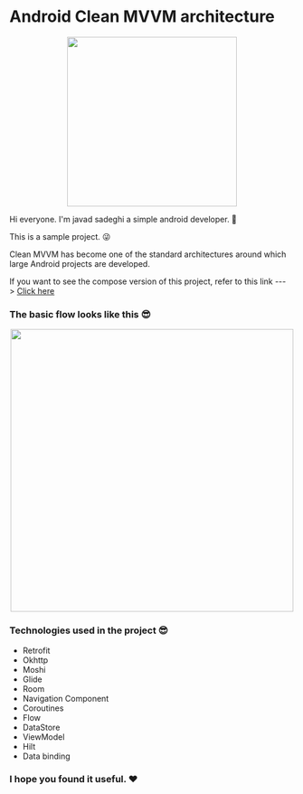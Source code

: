 # Android Clean MVVM architecture

<p align="center">
 <img src='https://user-images.githubusercontent.com/45559398/172485205-6fa4e496-4661-49ff-90f1-7bacf2ea529a.gif' width='300'>
</p>

Hi everyone. I'm javad sadeghi a simple android developer. 🧍‍

This is a sample project. 😜

Clean MVVM has become one of the standard architectures around which large Android projects are developed.

If you want to see the compose version of this project, refer to this link --->  [Click here](https://github.com/javacl/compose-about-me)

### The basic flow looks like this 😎

<p align="center">
 <img src='https://user-images.githubusercontent.com/45559398/172233712-a350738b-453d-415d-a9e2-71838dad82d5.png' width='500'>
</p>

### Technologies used in the project 😎
   * Retrofit
   * Okhttp
   * Moshi
   * Glide
   * Room
   * Navigation Component
   * Coroutines
   * Flow
   * DataStore
   * ViewModel
   * Hilt
   * Data binding

### I hope you found it useful. ❤️

